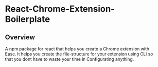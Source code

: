 # React-Chrome-Extension-Boilerplate
## Overview
A npm package for react that helps you create a Chrome extension with Ease.
It helps you create the file-structure for your extension using CLI so that you dont have to waste your time in Configurating anything.
